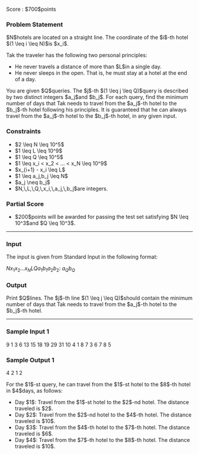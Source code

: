 
<div>

<span>

<span>

<p>
Score : $700$points
</p>

<div>

<section>

### **Problem Statement**

<p>
$N$hotels are located on a straight line. The coordinate of the $i$-th hotel $(1 \leq i \leq N)$is $x_i$.
</p>

<p>
Tak the traveler has the following two personal principles:
</p>

<ul>

<li>
He never travels a distance of more than $L$in a single day.
</li>

<li>
He never sleeps in the open. That is, he must stay at a hotel at the end of a day.
</li>

</ul>

<p>
You are given $Q$queries. The $j$-th $(1 \leq j \leq Q)$query is described by two distinct integers $a_j$and $b_j$.
For each query, find the minimum number of days that Tak needs to travel from the $a_j$-th hotel to the $b_j$-th hotel following his principles.
It is guaranteed that he can always travel from the $a_j$-th hotel to the $b_j$-th hotel, in any given input.
</p>

</section>

</div>

<div>

<section>

### **Constraints**

<ul>

<li>
$2 \leq N \leq 10^5$
</li>

<li>
$1 \leq L \leq 10^9$
</li>

<li>
$1 \leq Q \leq 10^5$
</li>

<li>
$1 \leq x_i < x_2 < ... < x_N \leq 10^9$
</li>

<li>
$x_{i+1} - x_i \leq L$
</li>

<li>
$1 \leq a_j,b_j \leq N$
</li>

<li>
$a_j \neq b_j$
</li>

<li>
$N,\,L,\,Q,\,x_i,\,a_j,\,b_j$are integers.
</li>

</ul>

</section>

</div>

<div>

<section>

### **Partial Score**

<ul>

<li>
$200$points will be awarded for passing the test set satisfying $N \leq 10^3$and $Q \leq 10^3$.
</li>

</ul>

</section>

</div>

---

<div>

<div>

<section>

### **Input**

<p>
The input is given from Standard Input in the following format:
</p>

<div>

$N$$x_1$$x_2$$...$$x_N$$L$$Q$$a_1$$b_1$$a_2$$b_2$:
$a_Q$$b_Q$
</div>

</section>

</div>

<div>

<section>

### **Output**

<p>
Print $Q$lines.
The $j$-th line $(1 \leq j \leq Q)$should contain the minimum number of days that Tak needs to travel from the $a_j$-th hotel to the $b_j$-th hotel.
</p>

</section>

</div>

</div>

---

<div>

<section>

### **Sample Input 1**

<div>

9
1 3 6 13 15 18 19 29 31
10
4
1 8
7 3
6 7
8 5

</div>

</section>

</div>

<div>

<section>

### **Sample Output 1**

<div>

4
2
1
2

</div>

<p>
For the $1$-st query, he can travel from the $1$-st hotel to the $8$-th hotel in $4$days, as follows:
</p>

<ul>

<li>
Day $1$: Travel from the $1$-st hotel to the $2$-nd hotel. The distance traveled is $2$.
</li>

<li>
Day $2$: Travel from the $2$-nd hotel to the $4$-th hotel. The distance traveled is $10$.
</li>

<li>
Day $3$: Travel from the $4$-th hotel to the $7$-th hotel. The distance traveled is $6$.
</li>

<li>
Day $4$: Travel from the $7$-th hotel to the $8$-th hotel. The distance traveled is $10$.
</li>

</ul>

</section>

</div>

</span>

</span>

</div>
